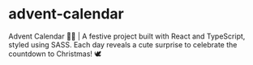 # advent-calendar

Advent Calendar 🎄✨ | A festive project built with React and TypeScript, styled using SASS. Each day reveals a cute surprise to celebrate the countdown to Christmas! 🕊️
